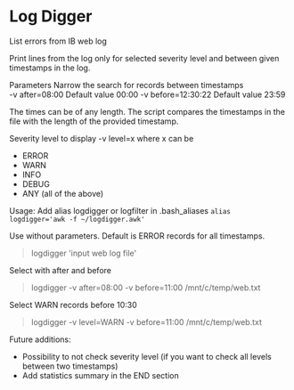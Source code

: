 
# Log Digger


List errors from IB web log

Print lines from the log only for selected severity level and between given timestamps in the log.

Parameters 
Narrow the search for records between timestamps                                                          
-v after=08:00         Default value 00:00
-v before=12:30:22     Default value 23:59

The times can be of any length. The script compares the timestamps in the file with the length of the provided timestamp.

Severity level to display
-v level=x
where x can be 
- ERROR
- WARN
- INFO
- DEBUG
- ANY  (all of the above)



Usage:
   Add alias logdigger or logfilter in .bash_aliases
  `alias logdigger='awk -f ~/logdigger.awk'`

   Use without parameters. Default is ERROR records for all timestamps.
>  logdigger 'input web log file'

   Select with after and before
>  logdigger -v after=08:00 -v before=11:00 /mnt/c/temp/web.txt
   
   Select WARN records before 10:30
>  logdigger -v level=WARN -v before=11:00 /mnt/c/temp/web.txt


Future additions:
- Possibility to not check severity level (if you want to check all levels between two timestamps)
- Add statistics summary in the END section
 

 
